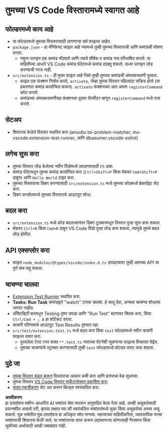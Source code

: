 # तुमच्या VS Code विस्तारामध्ये स्वागत आहे

## फोल्डरमध्ये काय आहे

* या फोल्डरमध्ये तुमच्या विस्तारासाठी लागणाऱ्या सर्व फाइल्स आहेत.
* `package.json` - हा मॅनिफेस्ट फाइल आहे ज्यामध्ये तुम्ही तुमच्या विस्ताराची आणि कमांडची घोषणा करता.
  * नमुना प्लगइन एक कमांड नोंदवतो आणि त्याचे शीर्षक व कमांड नाव परिभाषित करतो. या माहितीच्या आधारे VS Code कमांड पॅलेटमध्ये कमांड दाखवू शकतो. सध्या प्लगइन लोड करण्याची गरज नाही.
* `src/extension.ts` - ही मुख्य फाइल आहे जिथे तुम्ही तुमच्या कमांडची अंमलबजावणी पुरवता.
  * फाइल एक फंक्शन निर्यात करते, `activate`, जेव्हा तुमचा विस्तार पहिल्यांदा सक्रिय होतो (या प्रकरणात कमांड कार्यान्वित करून). `activate` फंक्शनच्या आत आपण `registerCommand` कॉल करतो.
  * कमांडच्या अंमलबजावणीसह फंक्शनला दुसरा पॅरामीटर म्हणून `registerCommand` मध्ये पास करतो.

## सेटअप

* शिफारस केलेले विस्तार स्थापित करा (amodio.tsl-problem-matcher, ms-vscode.extension-test-runner, आणि dbaeumer.vscode-eslint)

## लगेच सुरू करा

* तुमचा विस्तार लोड केलेल्या नवीन विंडोमध्ये उघडण्यासाठी `F5` दाबा.
* कमांड पॅलेटमधून तुमचा कमांड कार्यान्वित करा (`Ctrl+Shift+P` किंवा मॅकवर `Cmd+Shift+P` दाबून) आणि `Hello World` टाइप करा.
* तुमच्या विस्ताराचा डिबग करण्यासाठी `src/extension.ts` मध्ये तुमच्या कोडमध्ये ब्रेकपॉइंट सेट करा.
* डिबग कन्सोलमध्ये तुमच्या विस्ताराचे आउटपुट शोधा.

## बदल करा

* `src/extension.ts` मध्ये कोड बदलल्यानंतर डिबग टूलबारमधून विस्तार पुन्हा सुरू करू शकता.
* मॅकवर `Ctrl+R` किंवा `Cmd+R` दाबून VS Code विंडो पुन्हा लोड करू शकता, त्यामुळे तुमचे बदल लोड होतील.

## API एक्सप्लोर करा

* फाइल `node_modules/@types/vscode/index.d.ts` उघडल्यावर तुम्ही आमच्या API चा पूर्ण संच पाहू शकता.

## चाचण्या चालवा

* [Extension Test Runner](https://marketplace.visualstudio.com/items?itemName=ms-vscode.extension-test-runner) स्थापित करा.
* **Tasks: Run Task** कमांडद्वारे "watch" टास्क चालवा. हे चालू ठेवा, अन्यथा चाचण्या शोधल्या जाणार नाहीत.
* अ‍ॅक्टिव्हिटी बारमधून Testing दृश्य उघडा आणि "Run Test" बटणावर क्लिक करा, किंवा `Ctrl/Cmd + ; A` हा शॉर्टकट वापरा.
* चाचणी परिणामाचे आउटपुट Test Results दृश्यात पहा.
* `src/test/extension.test.ts` मध्ये बदल करा किंवा `test` फोल्डरमध्ये नवीन चाचणी फाइल्स तयार करा.
  * पुरवलेला टेस्ट रनर फक्त `**.test.ts` नावाच्या पॅटर्नशी जुळणाऱ्या फाइल्स विचारात घेईल.
  * तुमच्या चाचण्यांचे स्ट्रक्चर करण्यासाठी तुम्ही `test` फोल्डरमध्ये फोल्डर तयार करू शकता.

## पुढे जा

* [तुमचा विस्तार बंडल करून](https://code.visualstudio.com/api/working-with-extensions/bundling-extension) विस्ताराचा आकार कमी करा आणि प्रारंभाचा वेळ सुधारवा.
* तुमचा विस्तार [VS Code विस्तार मार्केटप्लेसवर प्रकाशित करा](https://code.visualstudio.com/api/working-with-extensions/publishing-extension).
* [सतत एकत्रीकरण](https://code.visualstudio.com/api/working-with-extensions/continuous-integration) सेट अप करून बिल्ड्स स्वयंचलित करा.

**अस्वीकरण**:  
हा दस्तऐवज मशीन-आधारित AI भाषांतर सेवा वापरून अनुवादित केला गेला आहे. आम्ही अचूकतेसाठी प्रयत्नशील असलो तरी, कृपया लक्षात घ्या की स्वयंचलित भाषांतरांमध्ये चुका किंवा अचूकतेचा अभाव असू शकतो. मूळ भाषेतील मूळ दस्तऐवज हा अधिकृत स्रोत मानावा. महत्त्वाच्या माहितीकरिता, व्यावसायिक मानव भाषांतराची शिफारस केली जाते. या भाषांतराचा वापर करून उद्भवणाऱ्या कोणत्याही गैरसमज किंवा चुकीच्या अर्थासाठी आम्ही जबाबदार नाही.